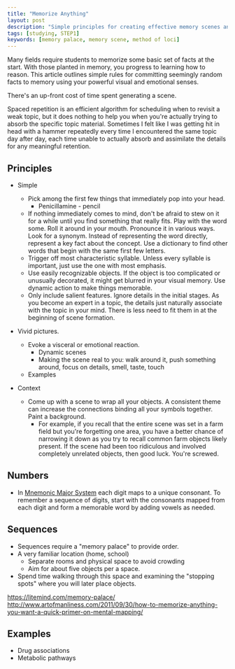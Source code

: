 ```yaml
---
title: "Memorize Anything"
layout: post
description: "Simple principles for creating effective memory scenes and palaces to memorize anything."
tags: [studying, STEP1]
keywords: [memory palace, memory scene, method of loci]
---
```


Many fields require students to memorize some basic set of facts at the start.
With those planted in memory, you progress to learning how to reason.  This
article outlines simple rules for committing seemingly random facts to memory
using your powerful visual and emotional senses.

There's an up-front cost of time spent generating a scene.

Spaced repetition is an efficient algorithm for scheduling when to revisit a
weak topic, but it does nothing to help you when you're actually trying to
absorb the specific topic material.  Sometimes I felt like I was getting hit
in head with a hammer repeatedly every time I encountered the same topic day
after day, each time unable to actually absorb and assimilate the details for
any meaningful retention.


## Principles

* Simple
  * Pick among the first few things that immediately pop into your head.
    * Penicillamine - pencil
  * If nothing immediately comes to mind, don't be afraid to stew on it for a
    while until you find something that really fits.  Play with the word some.
    Roll it around in your mouth.  Pronounce it in various ways.  Look for a
    synonym.  Instead of representing the word directly, represent a key fact
    about the concept.  Use a dictionary to find other words that begin with
    the same first few letters.
  * Trigger off most characteristic syllable.  Unless every syllable is
    important, just use the one with most emphasis.
  * Use easily recognizable objects.  If the object is too complicated or
    unusually decorated, it might get blurred in your visual memory.  Use
    dynamic action to make things memorable.
  * Only include salient features.  Ignore details in the initial stages.  As
    you become an expert in a topic, the details just naturally associate with
    the topic in your mind.  There is less need to fit them in at the
    beginning of scene formation.

* Vivid pictures.
  * Evoke a visceral or emotional reaction.
    * Dynamic scenes
    * Making the scene real to you: walk around it, push something around,
      focus on details, smell, taste, touch
  * Examples

* Context
  * Come up with a scene to wrap all your objects.  A consistent theme can
    increase the connections binding all your symbols together.  Paint a
    background.
    * For example, if you recall that the entire scene was set in a farm field
      but you're forgetting one area, you have a better chance of narrowing it
      down as you try to recall common farm objects likely present.  If the
      scene had been too ridiculous and involved completely unrelated objects,
      then good luck.  You're screwed.

## Numbers
  * In [Mnemonic Major System][wiki] each digit maps to a unique consonant.
    To remember a sequence of digits, start with the consonants mapped from
    each digit and form a memorable word by adding vowels as needed.

[wiki]: https://en.wikipedia.org/wiki/Mnemonic_major_system


## Sequences

* Sequences require a "memory palace" to provide order.
* A very familiar location (home, school)
  * Separate rooms and physical space to avoid crowding
  * Aim for about five objects per a space.
* Spend time walking through this space and examining the "stopping spots"
  where you will later place objects.

https://litemind.com/memory-palace/
http://www.artofmanliness.com/2011/09/30/how-to-memorize-anything-you-want-a-quick-primer-on-mental-mapping/


## Examples

* Drug associations
* Metabolic pathways
